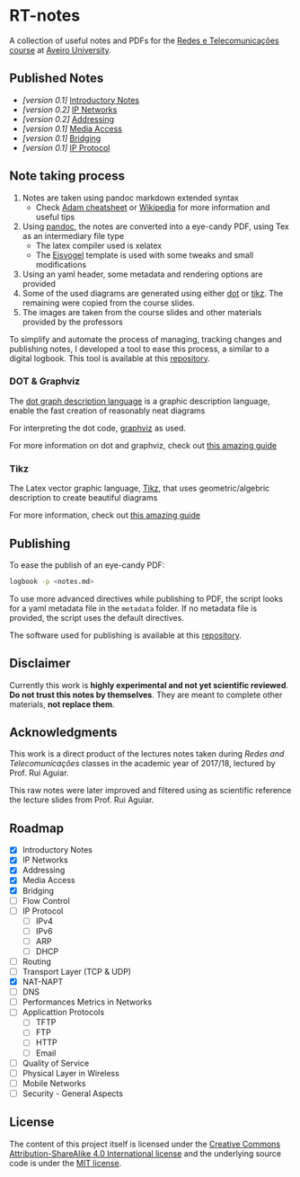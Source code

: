 # RT-notes
A collection of useful notes and PDFs for the [Redes e Telecomunicações course](http://www.ua.pt/deti/uc/2825) at [Aveiro University](https://www.ua.pt/).

## Published Notes
- _[version 0.1]_ [Introductory Notes](https://github.com/k3rn3l-pan1c/RT-Notes/raw/master/pdf/Introduction.pdf)
- _[version 0.2]_ [IP Networks](https://github.com/k3rn3l-pan1c/RT-Notes/raw/master/pdf/IP_Networks.pdf)
- _[version 0.2]_ [Addressing](https://github.com/k3rn3l-pan1c/RT-Notes/raw/master/pdf/Addressing.pdf)
- _[version 0.1]_ [Media Access](https://github.com/k3rn3l-pan1c/RT-Notes/raw/master/pdf/Media_Access.pdf)
- _[version 0.1]_ [Bridging](https://github.com/k3rn3l-pan1c/RT-Notes/raw/master/pdf/Bridging.pdf)
- _[version 0.1]_ [IP Protocol](https://github.com/k3rn3l-pan1c/RT-Notes/raw/master/pdf/IP_Protocol.pdf)

## Note taking process
1. Notes are taken using pandoc markdown extended syntax
	- Check [Adam cheatsheet](https://github.com/adam-p/markdown-here/wiki/Markdown-Cheatsheet) or [Wikipedia](https://en.wikipedia.org/wiki/Markdown) for more information and useful tips
2. Using [pandoc](https://pandoc.org/), the notes are converted into a eye-candy PDF, using Tex as an intermediary file type
	- The latex compiler used is xelatex
	- The [Eisvogel](https://github.com/Wandmalfarbe/pandoc-latex-template) template is used with some tweaks and small modifications
3. Using an yaml header, some metadata and rendering options are provided
4. Some of the used diagrams are generated using either [dot](https://en.wikipedia.org/wiki/DOT_(graph_description_language)) or [tikz](https://ctan.org/pkg/tikz-page). The remaining were copied from the course slides.
5. The images are taken from the course slides and other materials provided by the professors

To simplify and automate the process of managing, tracking changes and publishing notes, I developed a tool to ease this process, a similar to a digital logbook. This tool is available at this [repository](https://github.com/k3rn3l-pan1c/logbook).

### DOT & Graphviz
The [dot graph description language](https://en.wikipedia.org/wiki/DOT_(graph_description_language)) is a graphic description language, enable the fast creation of reasonably neat diagrams

For interpreting the dot code, [graphviz](https://graphviz.gitlab.io/) as used.

For more information on dot and graphviz, check out [this amazing guide](https://www.google.pt/url?sa=t&rct=j&q=&esrc=s&source=web&cd=1&ved=0ahUKEwjUrryp4srYAhWBtxQKHWKzA68QFggzMAA&url=https%3A%2F%2Fgraphviz.gitlab.io%2F_pages%2Fpdf%2Fdotguide.pdf&usg=AOvVaw1NgHmOrdTb4E59oQvAx-jW)

### Tikz
The Latex vector graphic language, [Tikz](https://en.wikibooks.org/wiki/LaTeX/PGF/TikZ), that uses geometric/algebric description to create beautiful diagrams

For more information, check out [this amazing guide](https://www.google.pt/url?sa=t&rct=j&q=&esrc=s&source=web&cd=6&cad=rja&uact=8&ved=0ahUKEwic-vO3msnZAhWS6lMKHY6sD1EQFgh8MAU&url=https%3A%2F%2Fcremeronline.com%2FLaTeX%2Fminimaltikz.pdf&usg=AOvVaw0hupwalyz2Z7QtRtaqYbR0)


## Publishing
To ease the publish of an eye-candy PDF:

```bash
logbook -p <notes.md>
```

To use more advanced directives while publishing to PDF, the script looks for a yaml metadata file in the `metadata` folder. If no metadata file is provided, the script uses the default directives.

The software used for publishing is available at this [repository](https://github.com/k3rn3l-pan1c/logbook).

## Disclaimer
Currently this work is **highly experimental and not yet scientific reviewed**.
**Do not trust this notes by themselves**. They are meant to complete other materials, **not replace them**.

## Acknowledgments
This work is a direct product of the lectures notes taken during _Redes and Telecomunicações_ classes in the academic year of 2017/18, lectured by Prof. Rui Aguiar.

This raw notes were later improved and filtered using as scientific reference the lecture slides from Prof. Rui Aguiar.

## Roadmap
- [X] Introductory Notes
- [X] IP Networks
- [X] Addressing
- [X] Media Access
- [X] Bridging
- [ ] Flow Control
- [ ] IP Protocol
	- [ ] IPv4
	- [ ] IPv6
	- [ ] ARP
	- [ ] DHCP
- [ ] Routing
- [ ] Transport Layer (TCP & UDP)
- [X] NAT-NAPT
- [ ] DNS
- [ ] Performances Metrics in Networks
- [ ] Applicattion Protocols 
	- [ ] TFTP
	- [ ] FTP
	- [ ] HTTP
	- [ ] Email
- [ ] Quality of Service
- [ ] Physical Layer in Wireless
- [ ] Mobile Networks
- [ ] Security - General Aspects

## License
The content of this project itself is licensed under the [Creative Commons Attribution-ShareAlike 4.0 International license](https://creativecommons.org/licenses/by-sa/4.0/) and the underlying source code is under the [MIT license](https://opensource.org/licenses/mit-license.php).
